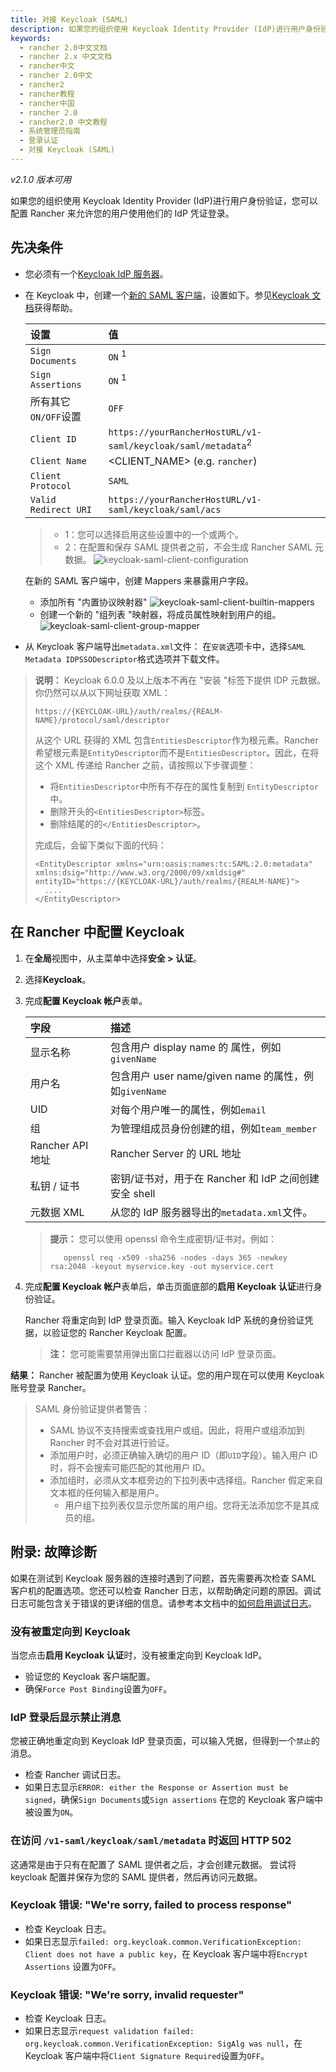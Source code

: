 ```yaml
---
title: 对接 Keycloak (SAML)
description: 如果您的组织使用 Keycloak Identity Provider (IdP)进行用户身份验证，您可以配置 Rancher 来允许您的用户使用他们的 IdP 凭证登录。
keywords:
  - rancher 2.0中文文档
  - rancher 2.x 中文文档
  - rancher中文
  - rancher 2.0中文
  - rancher2
  - rancher教程
  - rancher中国
  - rancher 2.0
  - rancher2.0 中文教程
  - 系统管理员指南
  - 登录认证
  - 对接 Keycloak (SAML)
---
```


_v2.1.0 版本可用_

如果您的组织使用 Keycloak Identity Provider (IdP)进行用户身份验证，您可以配置 Rancher 来允许您的用户使用他们的 IdP 凭证登录。

## 先决条件

- 您必须有一个[Keycloak IdP 服务器](https://www.keycloak.org/docs/latest/server_installation/)。
- 在 Keycloak 中，创建一个[新的 SAML 客户端](https://www.keycloak.org/docs/latest/server_admin/#saml-clients)，设置如下。参见[Keycloak 文档](https://keycloak.org/docs/latest/server_admin/#saml-clients)获得帮助。

  | 设置                 | 值                                                                      |
  | :------------------- | :---------------------------------------------------------------------- |
  | `Sign Documents`     | `ON` <sup>1</sup>                                                       |
  | `Sign Assertions`    | `ON` <sup>1</sup>                                                       |
  | 所有其它`ON/OFF`设置 | `OFF`                                                                   |
  | `Client ID`          | `https://yourRancherHostURL/v1-saml/keycloak/saml/metadata`<sup>2</sup> |
  | `Client Name`        | <CLIENT_NAME> (e.g. `rancher`)                                          |
  | `Client Protocol`    | `SAML`                                                                  |
  | `Valid Redirect URI` | `https://yourRancherHostURL/v1-saml/keycloak/saml/acs`                  |

  > - 1：您可以选择启用这些设置中的一个或两个。
  > - 2：在配置和保存 SAML 提供者之前，不会生成 Rancher SAML 元数据。
  >   ![keycloak-saml-client-configuration](/img/rancher/keycloak-saml-client-configuration.png)

  在新的 SAML 客户端中，创建 Mappers 来暴露用户字段。

  - 添加所有 "内置协议映射器"
    ![keycloak-saml-client-builtin-mappers](/img/rancher/keycloak-saml-client-builtin-mappers.png)
  - 创建一个新的 "组列表 "映射器，将成员属性映射到用户的组。
    ![keycloak-saml-client-group-mapper](/img/rancher/keycloak-saml-client-group-mapper.png)

- 从 Keycloak 客户端导出`metadata.xml`文件：
  在`安装`选项卡中，选择`SAML Metadata IDPSSODescriptor`格式选项并下载文件。

> **说明：**
> Keycloak 6.0.0 及以上版本不再在 "安装 "标签下提供 IDP 元数据。
> 你仍然可以从以下网址获取 XML：
>
> `https://{KEYCLOAK-URL}/auth/realms/{REALM-NAME}/protocol/saml/descriptor`
>
> 从这个 URL 获得的 XML 包含`EntitiesDescriptor`作为根元素。Rancher 希望根元素是`EntityDescriptor`而不是`EntitiesDescriptor`。因此，在将这个 XML 传递给 Rancher 之前，请按照以下步骤调整：
>
> - 将`EntitiesDescriptor`中所有不存在的属性复制到 `EntityDescriptor`中。
> - 删除开头的`<EntitiesDescriptor>`标签。
> - 删除结尾的的`</EntitiesDescriptor>`。
>
> 完成后，会留下类似下面的代码：
>
> ```
> <EntityDescriptor xmlns="urn:oasis:names:tc:SAML:2.0:metadata" xmlns:dsig="http://www.w3.org/2000/09/xmldsig#" entityID="https://{KEYCLOAK-URL}/auth/realms/{REALM-NAME}">
>   ....
> </EntityDescriptor>
> ```

## 在 Rancher 中配置 Keycloak

1.  在**全局**视图中，从主菜单中选择**安全 > 认证**。
1.  选择**Keycloak**。
1.  完成**配置 Keycloak 帐户**表单。

    | 字段             | 描述                                                  |
    | :--------------- | :---------------------------------------------------- |
    | 显示名称         | 包含用户 display name 的 属性，例如`givenName`        |
    | 用户名           | 包含用户 user name/given name 的属性，例如`givenName` |
    | UID              | 对每个用户唯一的属性，例如`email`                     |
    | 组               | 为管理组成员身份创建的组，例如`team_member`           |
    | Rancher API 地址 | Rancher Server 的 URL 地址                            |
    | 私钥 / 证书      | 密钥/证书对，用于在 Rancher 和 IdP 之间创建安全 shell |
    | 元数据 XML       | 从您的 IdP 服务器导出的`metadata.xml`文件。           |

    > **提示：** 您可以使用 openssl 命令生成密钥/证书对。例如：
    >
    >        openssl req -x509 -sha256 -nodes -days 365 -newkey rsa:2048 -keyout myservice.key -out myservice.cert

1.  完成**配置 Keycloak 帐户**表单后，单击页面底部的**启用 Keycloak 认证**进行身份验证。

    Rancher 将重定向到 IdP 登录页面。输入 Keycloak IdP 系统的身份验证凭据，以验证您的 Rancher Keycloak 配置。

    > **注：** 您可能需要禁用弹出窗口拦截器以访问 IdP 登录页面。

**结果：** Rancher 被配置为使用 Keycloak 认证。您的用户现在可以使用 Keycloak 账号登录 Rancher。

> SAML 身份验证提供者警告：
>
> - SAML 协议不支持搜索或查找用户或组。因此，将用户或组添加到 Rancher 时不会对其进行验证。
> - 添加用户时，必须正确输入确切的用户 ID（即`UID`字段）。输入用户 ID 时，将不会搜索可能匹配的其他用户 ID。
> - 添加组时，必须从文本框旁边的下拉列表中选择组。Rancher 假定来自文本框的任何输入都是用户。
>   - 用户组下拉列表仅显示您所属的用户组。您将无法添加您不是其成员的组。

## 附录: 故障诊断

如果在测试到 Keycloak 服务器的连接时遇到了问题，首先需要再次检查 SAML 客户机的配置选项。您还可以检查 Rancher 日志，以帮助确定问题的原因。调试日志可能包含关于错误的更详细的信息。请参考本文档中的[如何启用调试日志](/docs/rancher2/faq/technical/_index)。

### 没有被重定向到 Keycloak

当您点击**启用 Keycloak 认证**时，没有被重定向到 Keycloak IdP。

- 验证您的 Keycloak 客户端配置。
- 确保`Force Post Binding`设置为`OFF`。

### IdP 登录后显示禁止消息

您被正确地重定向到 Keycloak IdP 登录页面，可以输入凭据，但得到一个`禁止`的消息。

- 检查 Rancher 调试日志。
- 如果日志显示`ERROR: either the Response or Assertion must be signed`，确保`Sign Documents`或`Sign assertions` 在您的 Keycloak 客户端中被设置为`ON`。

### 在访问 `/v1-saml/keycloak/saml/metadata` 时返回 HTTP 502

这通常是由于只有在配置了 SAML 提供者之后，才会创建元数据。
尝试将 keycloak 配置并保存为您的 SAML 提供者，然后再访问元数据。

### Keycloak 错误: "We're sorry, failed to process response"

- 检查 Keycloak 日志。
- 如果日志显示`failed: org.keycloak.common.VerificationException: Client does not have a public key`，在 Keycloak 客户端中将`Encrypt Assertions` 设置为`OFF`。

### Keycloak 错误: "We're sorry, invalid requester"

- 检查 Keycloak 日志。
- 如果日志显示`request validation failed: org.keycloak.common.VerificationException: SigAlg was null`，在 Keycloak 客户端中将`Client Signature Required`设置为`OFF`。
